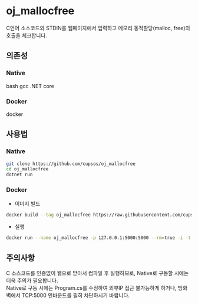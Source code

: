 # oj_mallocfree
C언어 소스코드와 STDIN를 웹페이지에서 입력하고 메모리 동적할당(malloc, free)의 호출을 체크합니다. 

## 의존성
### Native
bash gcc .NET core
### Docker
docker

## 사용법
### Native
```bash
git clone https://github.com/cupsos/oj_mallocfree
cd oj_mallocfree
dotnet run
```
### Docker
* 이미지 빌드
```bash
docker build --tag oj_mallocfree https://raw.githubusercontent.com/cupsos/oj_mallocfree/master/Dockerfile
```
* 실행
```bash
docker run --name oj_mallocfree -p 127.0.0.1:5000:5000 --rm=true -i -t oj_mallocfree
```

## 주의사항
C 소스코드를 인증없이 웹으로 받아서 컴파일 후 실행하므로, Native로 구동할 시에는 더욱 주의가 필요합니다.  
Native로 구동 시에는 Program.cs를 수정하여 외부IP 접근 불가능하게 하거나, 방화벽에서 TCP:5000 인바운드를 필히 차단하시기 바랍니다. 
